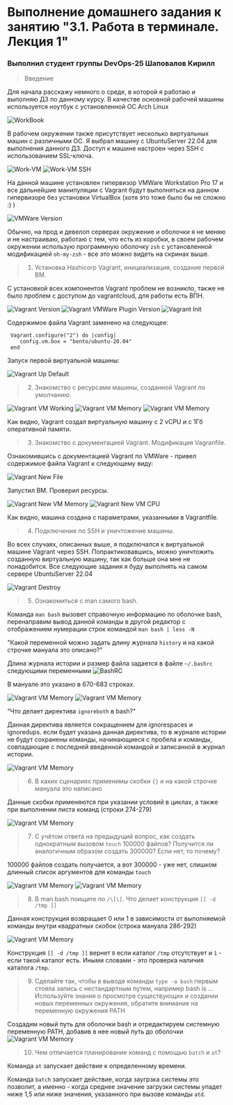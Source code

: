 # Выполнение домашнего задания к занятию "3.1. Работа в терминале. Лекция 1"

### Выполнил студент группы DevOps-25 Шаповалов Кирилл


> Введение

Для начала расскажу немного о среде, в которой я работаю и выполняю ДЗ по данному курсу. В качестве основной рабочей машины используется ноутбук с установленной ОС Arch Linux

![WorkBook](img/workbook.png)

В рабочем окружении также присутствует несколько виртуальных машин с различными ОС. Я выбрал машину с UbuntuServer 22.04 для выполнения данного ДЗ. Доступ к машине настроен через SSH с использованием SSL-ключа.

![Work-VM](img/work-vm-neofetch.png)
![Work-VM SSH](img/work-vm.png)

На данной машине установлен гипервизор VMWare Workstation Pro 17 и все дальнейшие манипуляции с Vagrant будут выполняться на данном гипервизоре без установки VirtualBox (хотя это тоже было бы не сложно :) )

![VMWare Version](img/vmware-vresion.png)

Обычно, на прод и девелоп серверах окружение и оболочки я не меняю и не настраиваю, работаю с тем, что есть из коробки, в своем рабочем окружении использую программную оболочку `zsh` с установленной модификацией `oh-my-zsh` - все это можно видеть на скринах выше.

> 01. Установка Hashicorp Vagrant, инициализация, создание первой ВМ.

С установкой всех компонентов Vagrant проблем не возникло, также не было проблем с доступом до vagrantcloud, для работы есть ВПН.

![Vagrant Version](img/vagrant-version.png)
![Vagrant VMWare Plugin Version](img/vagrant-vmware-plugin.png)
![Vagrant Init](img/vagrant-init.png)

Содержимое файла Vagrant заменено на следующее:

```
 Vagrant.configure("2") do |config|
 	config.vm.box = "bento/ubuntu-20.04"
 end
```
Запуск первой виртуальной машины:

![Vagrant Up Default](img/vagrant-up-default.png)

> 02. Знакомство с ресурсами машины, созданной Vagrant по умолчанию.

![Vagrant VM Working](img/vagrant-vm-working.png)
![Vagrant VM Memory](img/vagrant-vm-mem.png)
![Vagrant VM Memory](img/vagrant-vm-cpu.png)

Как видно, Vagrant создал виртуальную машину с 2 vCPU и с 1Гб оперативной памяти.

> 03. Знакомство с документацией Vagrant. Модификация Vagranfile.

Ознакомившись с документацией Vagrant по VMWare - привел содержимое файла Vagrant к следующему виду:

![Vagrant New File](img/vagrant-file-change.png)

Запустил ВМ. Проверил ресурсы.

![Vagrant New VM Memory](img/vagrant-new-vm-mem.png)
![Vagrant New VM CPU](img/vagrant-newvm-cpu.png)

Как видно, машина создана с параметрами, указанными в Vagrantfile.

> 04. Подключение по SSH и уничтожение машины.

Во всех случаях, описанных выше, я подключался к виртуальной машине Vagrant через SSH. Попрактиковавшись, можно уничтожить созданную виртуальную машину, так как больше она мне не понадобится. Все следующие задания я буду выполнять на самом сервере UbuntuServer 22.04

![Vagrant Destroy](img/vagrant-destroy-vm.png)

> 05. Ознакомиться с man самого bash.

Команда `man bash` вызовет справочную информацию по оболочке bash, перенаправим вывод данной команды в другой редактор с отображением нумерации строк командой `man bash | less -N`

"Какой переменной можно задать длину журнала `history` и на какой строчке мануала это описано?"

Длина журнала истории и размер файла задается в файле `~/.bashrc` следующими переменными
![BashRC](img/histsize-bashrc.png)

В мануале это указано в 670-683 строках.

![Vagrant VM Memory](img/histfilesize-man.png)
![Vagrant VM Memory](img/histsize-man-bash.png)

"Что делает директива `ignoreboth` в bash?"

Данная директива является сокращением для ignorespaces и ignoredups. если будет указана данная директива, то в журнале истории не будут сохранены команды, начинающиеся с пробела и команды, совпадающие с последней введенной командой и записанной в журнал истории.

![Vagrant VM Memory](img/ignoreboth-man.png)

> 06. В каких сценариях применимы скобки `{}` и на какой строчке мануала это написано

Данные скобки применяются при указании условий в циклах, а также при выполнении листа команд (строки 274-279)

![Vagrant VM Memory](img/list-man-bash.png)

> 07. С учётом ответа на предыдущий вопрос, как создать однократным вызовом `touch` 100000 файлов? Получится ли аналогичным образом создать 300000? Если нет, то почему?

100000 файлов создать получается, а вот 300000 - уже нет, слишком длинный список аргументов для команды `touch`

![Vagrant VM Memory](img/touch-100000-files.png)
![Vagrant VM Memory](img/touch-300000-files.png)

> 08. В man bash поищите по `/\[\[`. Что делает конструкция `[[ -d /tmp ]]`

Данная конструкция возвращает 0 или 1 в зависимости от выполняемой команды внутри квадратных скобок (строка мануала 286-292)

![Vagrant VM Memory](img/expression-man-bash.png)

Конструкция `[[ -d /tmp ]]` вернет `0` если каталог `/tmp` отсутствует и `1` - если такой каталог есть. Иными словами - это проверка наличия каталога `/tmp`.

> 09. Сделайте так, чтобы в выводе команды `type -a bash` первым стояла запись с нестандартным путем, например bash is ... Используйте знания о просмотре существующих и создании новых переменных окружения, обратите внимание на переменную окружения PATH

Создадим новый путь для оболочки bash и отредактируем системную переменную PATH, добавив в нее новый путь до оболочки
![Vagrant VM Memory](img/new-path-bash.png)

> 10. Чем отличается планирование команд с помощью `batch` и `at`?

Команда `at` запускает действие к определенному времени.

Команда `batch` запускает действие, когда заугрзка системы это позволит, а именно - когда среднее значение загрузки системы упадет ниже 1,5 или ниже значения, указанного при вызове команды `atd`.